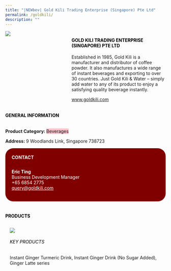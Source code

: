 ```yaml
---
title: "|NEWbev| Gold Kili Trading Enterprise (Singapore) Pte Ltd"
permalink: /goldkili/
description: ""
---
```

<head>
	<div class="flex-paragraph">
		<!--hi there! this is a comment and will provide you with instructional guides-->
		<!--insert booth number here!-->
		<p style="text-transform: uppercase"></p></div>
			<div class="flex-container" style="display: flex; flex-wrap: wrap;">
				<!--insert DOWNLOAD link of company logo between the " marks!-->
			<div class="card sgds" style="flex: 1 1 40%; display: block;"><img src="https://drive.google.com/uc?export=download&id=1vdhRNz7PrywXTE8SyyxljjRzpEB0xj4j"></div>
	<div class="card-sgds" style="flex: 1 1 58%; display: block; margin-left: 3px">
		<h4 style="text-transform: uppercase; color: black;"><!--insert the exhibitor's name between the <b> tags here--><b>Gold Kili Trading Enterprise (Singapore) Pte Ltd</b></h4><!--insert the exhibitor's description between the <p> tags here-->
		<p>Established in 1985, Gold Kili is a manufacturer and distributor of
coffee powder. It also manufactures a wide range of instant
beverages and exporting to over 30 countries. Just Gold Kili & Water
– simply add water to any of its product to enjoy a satisfying quality
beverage instantly.</p>
		<!--insert the exhibitor's website link, making sure there is "https:// www." present please. make sure the entire https link goes in between the " marks-->
		<p><a href="www.goldkili.com" target="_blank"><!--insert the www website link here (no need for https)-->www.goldkili.com</a></p>
	</div>
</div>
</head>

<body>
	<h4 style="text-transform: uppercase; color: black;"><b>General Information</b></h4>
		<div class="flex-container" style="display: flex; flex-wrap: wrap;">
			<div class="card sgds" style="flex: 1 1 65%; display: block; align-self: stretch">
			<div class="flex-paragraph">
			<p><b>Product Category: </b><span style=" background-color: pink; border-radius: 10 px;"><!--insert the exhibitor's pdt cat between the <p> tags here-->Beverages</span></p> 
							<p><b></b><!--insert all the exhibitor's certifications between the </b> and </p> here--></p>
			<p><b></b><!--insert all the exhibitor's export markets between the </b> and </p> here--></p>
			<p style="margin-bottom: 10px;"><b> </b><!--insert all the exhibitor's potential business partners between the </b> and </p> here--></p>
				<p><b>Address: </b><!--insert all the exhibitor's address the </b> and </p> here-->9 Woodlands Link, Singapore 738723</p>
			</div>
		</div>
		<div class="card sgds" style="flex: 1 1 35%; padding: 10px; display: block; background-color: maroon; border-radius: 25px; align-self: center;">
		<h4 style="color: white; margin-top: 10px; margin-left: 10px;">CONTACT</h4>
		<div class="flex-paragraph">
			<!--replace with exhibitor's: -->
			<p style="padding: 10px; color: white;"><b><!-- POC name-->Eric Ting</b><br><!-- designation-->Business Development Manager<br><!--contact number-->+65 6854 2775<br><!-- for linking purposes, insert their email after "mailto:"...--><a href="mailto:query@goldkili.com" style="color: white;"><!--...and also include the display email before </a> here-->query@goldkili.com</a></p>
		</div>
			</div>
		</div>
	<br>
		<h4 style="text-transform: uppercase; color: black;"><b>products</b></h4>
<div style="display: flex; flex-wrap: wrap;">
  <div class="card sgds" style="flex: 1 1 47%; margin: 10px; display: block;"><!--insert the exhibitor's DOWNLOAD image for product between the " marks here-->
	<div class="flex-image" style="display: block;"><img src="https://drive.google.com/uc?export=download&id=1-Ud-CBZJm7rZ6wrHksbmKEQZw_9UY2Ka"></div>
	<div class="flex-paragraph">
		<h6 style="text-transform: uppercase; color: black;"><!--insert product name before </h6> and product description after <p>-->Key Products</h6>
	Instant Ginger Turmeric Drink, Instant Ginger Drink (No Sugar
Added), Ginger Latte series





</p></div>